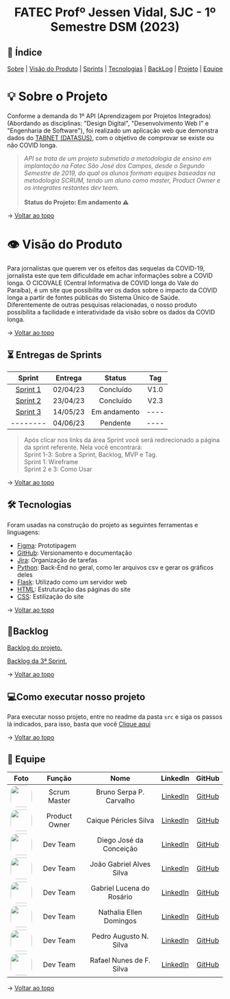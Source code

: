 <br id="topo">
<h1 style="text-align: center"> FATEC Profº Jessen Vidal, SJC - 1º Semestre DSM (2023)</h1>

## :mag_right: Índice
<p style="text-align: center">
    <a href="#sobre">Sobre</a> |
    <a href="#visão_do_produto">Visão do Produto</a> |
    <a href="#sprints">Sprints</a> |
    <a href="#tecnologias">Tecnologias</a> |
    <a href="#backLog">BackLog</a> | 
    <a href="#projeto">Projeto</a> | 
    <a href="#equipe">Equipe</a>
</p>

<span id="sobre">

# :bulb: Sobre o Projeto
    
Conforme a demanda do 1º API (Aprendizagem por Projetos Integrados) (Abordando as disciplinas: "Design Digital", "Desenvolvimento Web I" e "Engenharia de Software"), foi realizado um aplicação web que demonstra dados do <a href="https://datasus.saude.gov.br/informacoes-de-saude-tabnet/r"> TABNET (DATASUS)</a>, com o objetivo de comprovar se existe ou não COVID longa.
> _API se trata de um projeto  submetido a metodologia de ensino em implantação na Fatec São José dos Campos, desde o Segundo Semestre de 2019, do qual os alunos formam equipes baseadas na metodologia SCRUM, tendo um aluno como master, Product Owner e os integrates restantes dev team._ <br><br>
> **Status do Projeto: Em andamento :warning:** 

→ [Voltar ao topo](#topo)

<span id="visão_do_produto">

# :eye: Visão do Produto

Para jornalistas que querem ver os efeitos das sequelas da COVID-19,
jornalista este que tem dificuldade em achar informações sobre a COVID longa. O CICOVALE (Central Informativa de COVID longa do Vale do Paraíba), é um site que possibilita ver os dados sobre o impacto da COVID longa a partir de fontes públicas do Sistema Único de Saúde. Diferentemente de outras pesquisas relacionadas, o nosso produto possibilita a facilidade e interatividade da visão sobre os dados da COVID longa.

→ [Voltar ao topo](#topo)

<span id="sprints">

## :hourglass_flowing_sand:	Entregas de Sprints

|                          Sprint                          |  Entrega |    Status    | Tag  |
| :------------------------------------------------------: | :------: | :----------: | :--: |
| [Sprint 1](./doc/sprint/Sprints%20Anteriores/Sprint1.md) | 02/04/23 | Concluído    | V1.0 |
| [Sprint 2](./doc/sprint/Sprints%20Anteriores/Sprint2.md) | 23/04/23 | Concluído    | V2.3 |
| [Sprint 3](./doc/sprint/README_sprint.md)                | 14/05/23 | Em andamento | ---- |
| --------                                                 | 04/06/23 | Pendente     | ---- |

>Após clicar nos links da área Sprint você será redirecionado a página da sprint referente. Nela você encontrará: <br/>
>Sprint 1-3: Sobre a Sprint, Backlog, MVP e Tag. <br/>
>Sprint 1:  Wireframe <br/>
>Sprint 2 e 3: Como Usar

→ [Voltar ao topo](#topo)

<span id="tecnologias">

## 🛠️ Tecnologias

Foram usadas na construção do projeto as seguintes ferramentas e linguagens:

- [Figma](http://www.figma.com): Prototipagem
- [GitHub](https://github.com/): Versionamento e documentação
- [Jira](https://www.atlassian.com/software/jira): Organização de tarefas
- [Python](https://www.python.org): Back-End no geral, como ler arquivos csv e gerar os gráficos deles
- [Flask](https://flask.palletsprojects.com): Utilizado como um servidor web
- [HTML](https://html.spec.whatwg.org): Estruturação das páginas do site
- [CSS](https://www.w3.org/Style/CSS/#specs): Estilização do site

→ [Voltar ao topo](#topo)

<span id="backLog">

## :scroll:Backlog
[Backlog do projeto.](./doc/sprint/BacklogCompleto.md) 

[Backlog da 3ª Sprint.](./doc/sprint/Backlog_sprint.md)


→ [Voltar ao topo](#topo)

<span id="projeto">

## :computer:Como executar nosso projeto

Para executar nosso projeto, entre no readme da pasta `src` e siga os passos lá indicados, para isso, basta que você [Clique aqui](https://github.com/equipedevo/API_1/tree/main/src)

→ [Voltar ao topo](#topo)

<span id="equipe">

## :busts_in_silhouette: Equipe

|  Foto  |     Função    |           Nome            |                            LinkedIn                            |                      GitHub                       |
| :----: | :-----------: | :-----------------------: | :------------------------------------------------------------: | :-----------------------------------------------: |
| <img src="https://avatars.githubusercontent.com/u/79608249?v=4" width="50px" style="border-radius:15px"> | Scrum Master  | Bruno Serpa P. Carvalho   | [LinkedIn](https://www.linkedin.com/in/brunoserpa/)            | [GitHub](https://github.com/BrunoSerpa)           |
| <img src="https://avatars.githubusercontent.com/u/110677265?v=4" width="50px" style="border-radius:15px"> | Product Owner | Caique Péricles Silva     | [LinkedIn](https://www.linkedin.com/in/caiquepastelsilva)      | [GitHub](https://github.com/PasteldePaodeCoxinha) |
| <img src="https://media.licdn.com/dms/image/C4D03AQGTd4W294Wf3g/profile-displayphoto-shrink_800_800/0/1661381335596?e=2147483647&v=beta&t=xcDaKz9mTYTgF-IgoNCEqbVd5C0mSHiEukTr1cr38ow" width="50px" style="border-radius:15px"> | Dev Team      | Diego José da Conceição   | [LinkedIn](https://www.linkedin.com/in/diegando)               | [GitHub](https://github.com/diegojose94)          |
| <img src="https://media.licdn.com/dms/image/D4E03AQGXwcy_4u-TOw/profile-displayphoto-shrink_800_800/0/1680608761312?e=2147483647&v=beta&t=mcMHDDqGD1cO3WMfbaQ9RXAMumrXcvDtsRIm608g_C8" width="50px" style="border-radius:15px"> | Dev Team      | João Gabriel Alves Silva  | [LinkedIn](https://www.linkedin.com/in/joaogabriel21)          | [GitHub](https://github.com/LuckySky2)            |
| <img src="https://avatars.githubusercontent.com/u/112097074?v=4" width="50px" style="border-radius:15px"> | Dev Team      | Gabriel Lucena do Rosário | [LinkedIn](https://www.linkedin.com/in/lucena-gabriel)         | [GitHub](https://github.com/tGrimR34per)          |
| <img src="https://media.licdn.com/dms/image/C4E03AQG3vHYhNcpzIA/profile-displayphoto-shrink_800_800/0/1646336622562?e=2147483647&v=beta&t=405OpQsC16famcsLgG-XXL-W2CGE0h1j8RiVXw3ghzY" width="50px" style="border-radius:15px"> | Dev Team      | Nathalia Ellen Domingos   | [LinkedIn](https://www.linkedin.com/in/nathalia-domingos15)    | [GitHub](https://github.com/nathalia-domingos)    |
| <img src="https://avatars.githubusercontent.com/u/126725401?v=4" width="50px" style="border-radius:15px"> | Dev Team      | Pedro Augusto N. Silva    | [LinkedIn](https://www.linkedin.com/in/pedroaugustonogueira)   | [GitHub](https://github.com/pedroansdev)          |
| <img src="https://avatars.githubusercontent.com/u/76886825?v=4" width="50px" style="border-radius:15px"> | Dev Team      | Rafael Nunes de F. Silva  | [LinkedIn](https://www.linkedin.com/in/rafael-silva-467b3223a) | [GitHub](https://github.com/Rafael-Nunes-Silva)   |

→ [Voltar ao topo](#topo)
